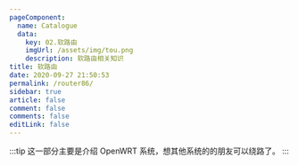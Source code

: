 ```yaml
---
pageComponent:
  name: Catalogue
  data:
    key: 02.软路由
    imgUrl: /assets/img/tou.png
    description: 软路由相关知识
title: 软路由
date: 2020-09-27 21:50:53
permalink: /router86/
sidebar: true
article: false
comment: false
comments: false 
editLink: false
---
```


:::tip
这一部分主要是介绍 OpenWRT 系统，想其他系统的的朋友可以绕路了。
:::
